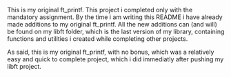 This is my original ft_printf. This project i completed only with the mandatory assignment. By the time i am writing this README i have already
made additions to my original ft_printf. All the new additions can (and will) be found on my libft folder, which is the last version of my library,
containing functions and utilities i created while completing other projects.

As said, this is my original ft_printf, with no bonus, which was a relatively easy and quick to complete project, which i did immediatly after pushing 
my libft project.
